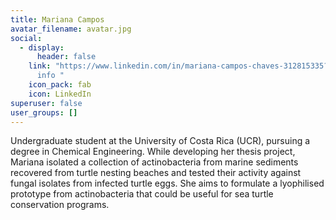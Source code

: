 ```yaml
---
title: Mariana Campos
avatar_filename: avatar.jpg
social:
  - display:
      header: false
    link: "https://www.linkedin.com/in/mariana-campos-chaves-312815335?trk=contact-\
      info "
    icon_pack: fab
    icon: LinkedIn
superuser: false
user_groups: []
---
```

Undergraduate student at the University of Costa Rica (UCR), pursuing a degree in Chemical Engineering. While developing her thesis project, Mariana isolated a collection of actinobacteria from marine sediments recovered from turtle nesting beaches and tested their activity against fungal isolates from infected turtle eggs. She aims to formulate a lyophilised prototype from actinobacteria that could be useful for sea turtle conservation programs.
